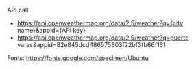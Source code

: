 API call:

- https://api.openweathermap.org/data/2.5/weather?q={city name}&appid={API key}
- https://api.openweathermap.org/data/2.5/weather?q=puerto varas&appid=82e845dcd486575303f22bf3fb66f131

Fonts:
https://fonts.google.com/specimen/Ubuntu
